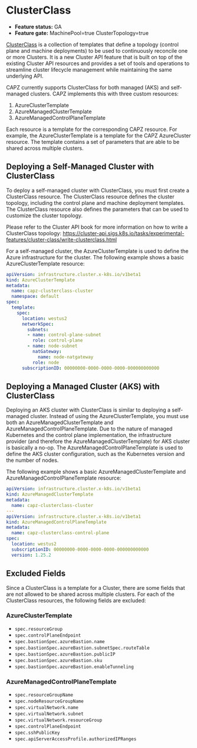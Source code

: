 # ClusterClass

- **Feature status:** GA
- **Feature gate:** MachinePool=true ClusterTopology=true

[ClusterClass](https://cluster-api.sigs.k8s.io/tasks/experimental-features/cluster-class/index.html) is a collection of templates that define a topology (control plane and machine deployments) to be used to continuously reconcile one or more Clusters. It is a new Cluster API feature that is built on top of the existing Cluster API resources and provides a set of tools and operations to streamline cluster lifecycle management while maintaining the same underlying API.

CAPZ currently supports ClusterClass for both managed (AKS) and self-managed clusters. CAPZ implements this with three custom resources:
1. AzureClusterTemplate
2. AzureManagedClusterTemplate
3. AzureManagedControlPlaneTemplate

Each resource is a template for the corresponding CAPZ resource. For example, the AzureClusterTemplate is a template for the CAPZ AzureCluster resource. The template contains a set of parameters that are able to be shared across multiple clusters.

## Deploying a Self-Managed Cluster with ClusterClass

To deploy a self-managed cluster with ClusterClass, you must first create a ClusterClass resource. The ClusterClass resource defines the cluster topology, including the control plane and machine deployment templates. The ClusterClass resource also defines the parameters that can be used to customize the cluster topology. 

Please refer to the Cluster API book for more information on how to write a ClusterClass topology: https://cluster-api.sigs.k8s.io/tasks/experimental-features/cluster-class/write-clusterclass.html

For a self-managed cluster, the AzureClusterTemplate is used to define the Azure infrastructure for the cluster. The following example shows a basic AzureClusterTemplate resource:

```yaml
apiVersion: infrastructure.cluster.x-k8s.io/v1beta1
kind: AzureClusterTemplate
metadata:
  name: capz-clusterclass-cluster
  namespace: default
spec:
  template:
    spec:
      location: westus2
      networkSpec:
        subnets:
        - name: control-plane-subnet
          role: control-plane
        - name: node-subnet
          natGateway:
            name: node-natgateway
          role: node
      subscriptionID: 00000000-0000-0000-0000-000000000000
```

## Deploying a Managed Cluster (AKS) with ClusterClass

Deploying an AKS cluster with ClusterClass is similar to deploying a self-managed cluster. Instead of using the AzureClusterTemplate, you must use both an AzureManagedClusterTemplate and AzureManagedControlPlaneTemplate. Due to the nature of managed Kubernetes and the control plane implementation, the infrastructure provider (and therefore the AzureManagedClusterTemplate) for AKS cluster is basically a no-op. The AzureManagedControlPlaneTemplate is used to define the AKS cluster configuration, such as the Kubernetes version and the number of nodes. 

The following example shows a basic AzureManagedClusterTemplate and AzureManagedControlPlaneTemplate resource:

```yaml
apiVersion: infrastructure.cluster.x-k8s.io/v1beta1
kind: AzureManagedClusterTemplate
metadata:
  name: capz-clusterclass-cluster
---
apiVersion: infrastructure.cluster.x-k8s.io/v1beta1
kind: AzureManagedControlPlaneTemplate
metadata:
  name: capz-clusterclass-control-plane
spec:
  location: westus2
  subscriptionID: 00000000-0000-0000-0000-000000000000
  version: 1.25.2
```

## Excluded Fields

Since a ClusterClass is a template for a Cluster, there are some fields that are not allowed to be shared across multiple clusters. For each of the ClusterClass resources, the following fields are excluded:

### AzureClusterTemplate
- `spec.resourceGroup`
- `spec.controlPlaneEndpoint`
- `spec.bastionSpec.azureBastion.name`
- `spec.bastionSpec.azureBastion.subnetSpec.routeTable`
- `spec.bastionSpec.azureBastion.publicIP`
- `spec.bastionSpec.azureBastion.sku`
- `spec.bastionSpec.azureBastion.enableTunneling`

### AzureManagedControlPlaneTemplate

- `spec.resourceGroupName`
- `spec.nodeResourceGroupName`
- `spec.virtualNetwork.name`
- `spec.virtualNetwork.subnet`
- `spec.virtualNetwork.resourceGroup`
- `spec.controlPlaneEndpoint`
- `spec.sshPublicKey`
- `spec.apiServerAccessProfile.authorizedIPRanges`

